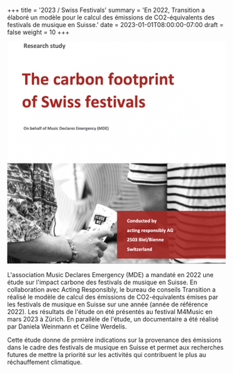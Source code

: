 +++
title = '2023 / Swiss Festivals'
summary = 'En 2022, Transition a élaboré un modèle pour le calcul des émissions de CO2-équivalents des festivals de musique en Suisse.'
date = 2023-01-01T08:00:00-07:00
draft = false
weight = 10
+++


![Swiss Festivals Projects](swiss_festivals_project.jpg)

L'association Music Declares Emergency (MDE) a mandaté en 2022 une étude sur l'impact carbone des festivals de musique en Suisse. En collaboration avec Acting Responsibly, le bureau de conseils Transition a réalisé le modèle de calcul des émissions de CO2-équivalents émises par les festivals de musique en Suisse sur une année (année de référence 2022). Les résultats de l'étude on été présentés au festival M4Music en mars 2023 à Zürich. En parallèle de l'étude, un documentaire a été réalisé par Daniela Weinmann et Céline Werdelis.  

Cette étude donne de prmière indications sur la provenance des émissions dans le cadre des festivals de musique en Suisse et permet aux recherches futures de mettre la priorité sur les activités qui contribuent le plus au réchauffement climatique.
